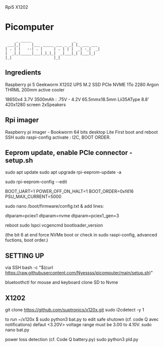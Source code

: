 Rpi5 X1202

# Picomputer

```
     _ _____                   _           
 ___|_|     |___ _____ ___ _ _| |_ ___ ___ 
| . | |   --| . |     | . | | |  _| -_|  _|
|  _|_|_____|___|_|_|_|  _|___|_| |___|_|  
|_|                   |_|                  

```

## Ingredients
Raspberry pi 5
Geekworm X1202 UPS
M.2 SSD PCIe NVME 1To 2280
Argon THRML 200mm active cooler

18650x4 3.7V 3500mAh : .75V - 4.2V 65.5mmx18.5mm Lii35AType 
8.8' 420x1280 screen
2xSpeakers

## Rpi imager 
Raspberry pi imager - Bookworm 64 bits desktop Lite
    First boot and reboot
SSH
sudo raspi-config
  activate : I2C, BOOT ORDER.

## Eeprom update, enable PCIe connector - setup.sh

sudo apt update
sudo apt upgrade
rpi-eeprom-update -a

sudo rpi-eeprom-config --edit

BOOT_UART=1
POWER_OFF_ON_HALT=1
BOOT_ORDER=0xf416
PSU_MAX_CURRENT=5000

sudo nano /boot/firmware/config.txt
  & add lines:

dtparam=pciex1
dtparam=nvme
dtparam=pciex1_gen=3

reboot
sudo lspci
vcgencmd bootloader_version

(the bit 6 at end force NVMe boot or check in sudo raspi-config, advanced fuctions, boot order.)

## SETTING UP
via SSH
  bash -c "$(curl https://raw.githubusercontent.com/Nyessss/picomputer/main/setup.sh)"

bluetoothctl for mouse and keyboard
clone SD to Nvme

  
## X1202 
git clone https://github.com/suptronics/x120x.git
sudo i2cdetect -y 1

to run ~/x120x $  sudo python3 bat.py 
to edit  safe shutown (cf. code Q avec notifications) defaut <3.20V> voltage range must be 3.00 to 4.10V.
sudo nano bat.py 

power loss detection (cf. Code Q battery.py) 
sudo python3 pld.py

